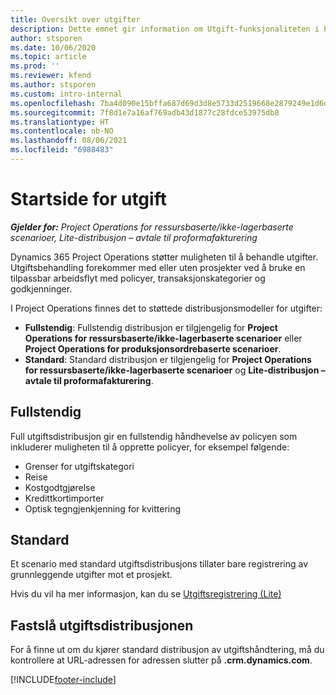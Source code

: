 ```yaml
---
title: Oversikt over utgifter
description: Dette emnet gir information om Utgift-funksjonaliteten i Project Operations.
author: stsporen
ms.date: 10/06/2020
ms.topic: article
ms.prod: ''
ms.reviewer: kfend
ms.author: stsporen
ms.custom: intro-internal
ms.openlocfilehash: 7ba4d090e15bffa687d69d3d8e5733d2519668e2879249e1d6dc6aba26f7fbf6
ms.sourcegitcommit: 7f8d1e7a16af769adb43d1877c28fdce53975db8
ms.translationtype: HT
ms.contentlocale: nb-NO
ms.lasthandoff: 08/06/2021
ms.locfileid: "6988483"
---
```

# <a name="expense-home-page"></a>Startside for utgift

_**Gjelder for:** Project Operations for ressursbaserte/ikke-lagerbaserte scenarioer, Lite-distribusjon – avtale til proformafakturering_


Dynamics 365 Project Operations støtter muligheten til å behandle utgifter. Utgiftsbehandling forekommer med eller uten prosjekter ved å bruke en tilpassbar arbeidsflyt med policyer, transaksjonskategorier og godkjenninger.

I Project Operations finnes det to støttede distribusjonsmodeller for utgifter: 

- **Fullstendig**: Fullstendig distribusjon er tilgjengelig for **Project Operations for ressursbaserte/ikke-lagerbaserte scenarioer** eller **Project Operations for produksjonsordrebaserte scenarioer**.
- **Standard**: Standard distribusjon er tilgjengelig for **Project Operations for ressursbaserte/ikke-lagerbaserte scenarioer** og **Lite-distribusjon – avtale til proformafakturering**.

## <a name="full"></a>Fullstendig 
Full utgiftsdistribusjon gir en fullstendig håndhevelse av policyen som inkluderer muligheten til å opprette policyer, for eksempel følgende:

  - Grenser for utgiftskategori
  - Reise
  - Kostgodtgjørelse
  - Kredittkortimporter
  - Optisk tegngjenkjenning for kvittering

## <a name="basic"></a>Standard 
Et scenario med standard utgiftsdistribusjons tillater bare registrering av grunnleggende utgifter mot et prosjekt. 

Hvis du vil ha mer informasjon, kan du se [Utgiftsregistrering (Lite)](basic-expense.md)

## <a name="determine-your-expense-deployment"></a>Fastslå utgiftsdistribusjonen
For å finne ut om du kjører standard distribusjon av utgiftshåndtering, må du kontrollere at URL-adressen for adressen slutter på **.crm.dynamics.com**. 


[!INCLUDE[footer-include](../includes/footer-banner.md)]